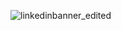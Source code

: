 ![linkedinbanner_edited](https://github.com/user-attachments/assets/160a5509-0f14-46a9-960e-7b50c7549802)



